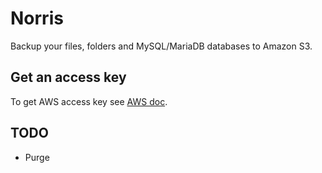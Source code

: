 # Norris

Backup your files, folders and MySQL/MariaDB databases to Amazon S3.

## Get an access key

To get AWS access key see [AWS doc](http://docs.aws.amazon.com/AWSSimpleQueueService/latest/SQSGettingStartedGuide/AWSCredentials.html).

## TODO

- Purge
